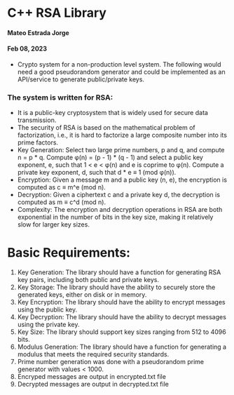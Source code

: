 # C++ RSA Library

#### Mateo Estrada Jorge
#### Feb 08, 2023

- Crypto system for a non-production level system. The following would need a good pseudorandom generator and could be implemented as an API/service to generate public/private keys. 

### The system is written for RSA:
- It is a public-key cryptosystem that is widely used for secure data transmission.
- The security of RSA is based on the mathematical problem of factorization, i.e., it is hard to factorize a large composite number into its prime factors.
- Key Generation: Select two large prime numbers, p and q, and compute n = p * q. Compute φ(n) = (p - 1) * (q - 1) and select a public key exponent, e, such that 1 < e < φ(n) and e is coprime to φ(n). Compute a private key exponent, d, such that d * e ≡ 1 (mod φ(n)).
- Encryption: Given a message m and a public key (n, e), the encryption is computed as c ≡ m^e (mod n).
- Decryption: Given a ciphertext c and a private key d, the decryption is computed as m ≡ c^d (mod n).
- Complexity: The encryption and decryption operations in RSA are both exponential in the number of bits in the key size, making it relatively slow for larger key sizes.

# Basic Requirements:
1. Key Generation: The library should have a function for generating RSA key pairs, including both public and private keys.
2. Key Storage: The library should have the ability to securely store the generated keys, either on disk or in memory.
3. Key Encryption: The library should have the ability to encrypt messages using the public key.
4. Key Decryption: The library should have the ability to decrypt messages using the private key.
5. Key Size: The library should support key sizes ranging from 512 to 4096 bits.
6. Modulus Generation: The library should have a function for generating a modulus that meets the required security standards.
7. Prime number generation was done with a pseudorandom prime generator with values < 1000.
8. Encryped messages are output in encrypted.txt file
9. Decrypted messages are output in decrypted.txt file
